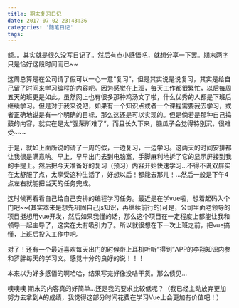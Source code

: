 ```yaml
---
title: 期末复习日记
date: 2017-07-02 23:43:36
categories: '随笔日记'
tags:
---
```

额。。其实就是很久没写日记了。然后有点小感悟吧，就想分享一下罢。期末两字只是恰好这段时间而已~~
<!-- more -->
这周总算是在公司请了假可以一心一意“复习”，但是其实说是说复习，其实是给自己留了时间来学习编程的内容吧。因为感觉在上班，每天工作都很繁忙，以后每周五天的班更是如此。虽然网上也有很多那种鸡汤文了啦，什么优秀的人都是下班后继续学习。但是对于我来说吧，如果有一个知识点或者一个课程需要我去学习，或者正确地说是有一个明确的目标，那么这还是可以实现的。但是倘若是那种自己捣鼓的内容，就实在是太“强荣所难了”，而且长久下来，脑瓜子会觉得特别沉，很难受~~~

于是，就如上面所说的请了一周的假，一边复习，一边学习。这两天的时间安排都让我很是满意呐。早上，早早出门去到电脑室，手脚麻利地拆了它的显示屏接到我的手提上。然后把今天准备好的复习（预习）内容开始快速学习...不得不说双屏实在太舒服了点，太享受这种生活了，好想以后！都能去那儿！...然后一般是下午4点左右就能把当天的任务完成。

这时候再看看自己给自己安排的编程学习任务。最近是在学vue啦，想着起码入个门吧~~(其实本来是想先巩固自己js知识，再继续前行的)可是，公司里面老领导的项目挺想用vue开发，然后如果我懂的话，那么这个项目在一定程度上都能让我和领导一起主导了，这实在太有吸引力了。所以就很想在下一次上班之前，把vue搞懂，上班后投入工作中吧。

对了！还有一个最近喜欢每天出门的时候带上耳机听听“得到”APP的李翔知识内参和罗胖每天的学习文。感觉十分的良好的说！！！

本来以为好多感悟的啊哈哈，结果写完好像没啥干货。那么债见...

噢噢噢 期末的内容真的好简单...还是我的要求比较低呢？（我已经主动放弃更加努力去拿到A的成绩，我觉得这部分时间花费在学习Vue上会更加有价值吧！）
